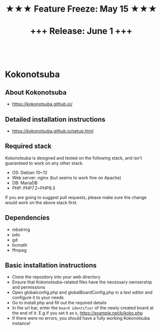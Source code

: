 <h1 align="center">★★★ Feature Freeze: May 15 ★★★</h1>
<h1 align="center">+++ Release: June 1 +++</h1>
<br>
<br>
<br>



# Kokonotsuba

## About Kokonotsuba
* https://kokonotsuba.github.io/

## Detailed installation instructions
* https://kokonotsuba.github.io/setup.html

## Required stack
Kokonotsuba is designed and tested on the following stack, and isn't guaranteed to work on any other stack.
- OS: Debian 10\~12
- Web server: nginx (but seems to work fine on Apache)
- DB: MariaDB
- PHP: PHP7.2\~PHP8.3

If you are going to suggest pull requests, please make sure the change would work on the above stack first.

## Dependencies
- mbstring
- pdo
- gd
- bcmath
- ffmpeg

## Basic installation instructions
- Clone the repository into your web directory
- Ensure that Kokonotsuba-related files have the necessary ownsership and permissions
- Open globalconfig.php and globalBoardConfig.php in a text editor and configure it to your needs
- Go to install.php and fill out the required details
- In the url bar, enter the `board identifier` of the newly created board at the end of it. E.g if you set it as `b`, https://example.net/b/koko.php
- If there were no errors, you should have a fully working Kokonotsuba instance!
